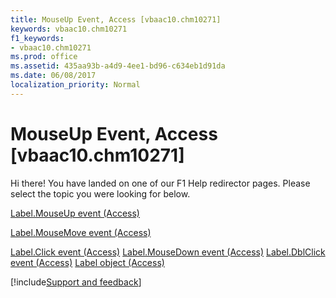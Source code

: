 ```yaml
---
title: MouseUp Event, Access [vbaac10.chm10271]
keywords: vbaac10.chm10271
f1_keywords:
- vbaac10.chm10271
ms.prod: office
ms.assetid: 435aa93b-a4d9-4ee1-bd96-c634eb1d91da
ms.date: 06/08/2017
localization_priority: Normal
---
```



# MouseUp Event, Access [vbaac10.chm10271]

Hi there! You have landed on one of our F1 Help redirector pages. Please select the topic you were looking for below.

[Label.MouseUp event (Access)](https://msdn.microsoft.com/library/da68ccbf-8b14-e605-552d-2e515b5793a3%28Office.15%29.aspx)

[Label.MouseMove event (Access)](https://msdn.microsoft.com/library/a06d836a-bd6b-83ad-26b0-59c3f9a24bcd%28Office.15%29.aspx)

[Label.Click event (Access)](https://msdn.microsoft.com/library/0fc45b32-481e-9bcc-f308-6b45801251c5%28Office.15%29.aspx)
[Label.MouseDown event (Access)](https://msdn.microsoft.com/library/1895790f-e5d6-493e-6005-a2c6a83cbd87%28Office.15%29.aspx)
[Label.DblClick event (Access)](https://msdn.microsoft.com/library/0cb6512b-cb04-c586-dc8a-ab9208791475%28Office.15%29.aspx)
[Label object (Access)](https://msdn.microsoft.com/library/3d83d916-85d7-b2eb-c9f6-f9a6ff0c9ec7%28Office.15%29.aspx)

[!include[Support and feedback](~/includes/feedback-boilerplate.md)]